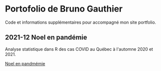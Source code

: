 # Portofolio de Bruno Gauthier

Code et informations supplémentaires pour accompagné mon site portfolio.
[](https://brunoelgrande.github.io)



## 2021-12 Noel en pandémie

Analyse statistique dans R des cas COVID au Québec à l'automne 2020 et 2021.

[Noel en pandmémie](https://brunoelgrande.github.io/2021/12/19/noel-pandemie.html)
